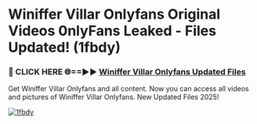 # Winiffer Villar Onlyfans Original Videos 0nlyFans Leaked - Files Updated! (1fbdy)

<h3>🔴 CLICK HERE 🌐==►► <a href="https://tinyurl.com/ehrbuxhb" rel="nofollow">Winiffer Villar Onlyfans Updated Files</a></h3>

Get Winiffer Villar Onlyfans and all content. Now you can access all videos and pictures of Winiffer Villar Onlyfans. New Updated Files 2025!

[![1fbdy](https://i.imgur.com/lVYEuWS.gif)](https://tinyurl.com/ehrbuxhb)
